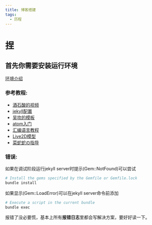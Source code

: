 ```yaml
---
title: 博客搭建
tags:
  - 历程
---
```


# 捏
## 首先你需要安装运行环境
[环境介绍](http://jekyllcn.com/docs/installation/)

### 参考教程:
- [酒石酸的视频](https://b23.tv/BKmxVC)
- [jekyll配置](https://jekyllrb.com)
- [吴坎的模板](https://github.com/wu-kan/jekyll-theme-WuK)
- [atom入门](https://blog.csdn.net/u010494080/article/details/50372857)
- [汇编语言教程](https://www.runoob.com)
- [Live2D模型](https://github.com/imuncle/live2d)
- [菜蛇蛇の指导](https://caishangqi.github.io)

### 错误:
如果在调试阶段运行jekyll server时提示(Gem::NotFound)可以尝试
```bash
# Install the gems specified by the Gemfile or Gemfile.lock
bundle install
```
如果显示(Gem::LoadError)可以在jekyll server命令前添加
```bash
# Execute a script in the current bundle
bundle exec
```

报错了没必要慌，基本上所有**报错日志**里都会写解决方案，要好好读一下。